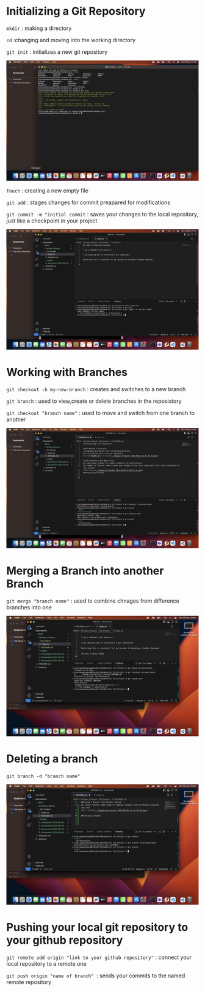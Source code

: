 # Initializing a Git Repository

`mkdir` : making a directory

`cd` :changing and moving into the working directory

`git init` : initializes a new git repository

![Alt text](<Images/Screenshot 2023-08-26 at 03.49.50.png>)

`Touch` : creating a new empty file

`git add` : stages changes for commit preapared for modifications

`git commit -m "initial commit` : saves your changes to the local repository, just like a checkpoint in your project

![Alt text](<Images/Screenshot 2023-08-26 at 04.07.35.png>)

# Working with Branches

`git checkout -b my-new-branch` : creates and switches to a new branch

`git branch` : used to view,create or delete branches in the reposistory

`git checkout "branch name"` : used to move and switch from one branch to another

![Alt text](<Images/Screenshot 2023-08-26 at 04.30.58.png>)


# Merging a Branch into another Branch

`git merge "branch name"` : used to combine chnages from difference branches into one

![Alt text](<Images/Screenshot 2023-08-26 at 04.52.00.png>)

# Deleting a branch

`git branch -d "branch name"`

![Alt text](<Images/Screenshot 2023-08-26 at 05.04.11.png>)

# Pushing your local git repository to your github repository

`git remote add origin "link to your github repository"` : connect your local repository to a remote one

`git push origin "name of branch" `: sends your commits to the named remote repository







